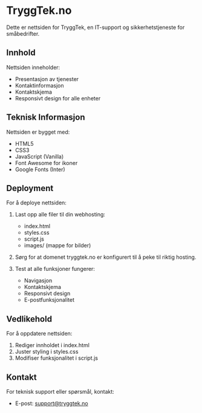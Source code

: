 # TryggTek.no

Dette er nettsiden for TryggTek, en IT-support og sikkerhetstjeneste for småbedrifter.

## Innhold

Nettsiden inneholder:
- Presentasjon av tjenester
- Kontaktinformasjon
- Kontaktskjema
- Responsivt design for alle enheter

## Teknisk Informasjon

Nettsiden er bygget med:
- HTML5
- CSS3
- JavaScript (Vanilla)
- Font Awesome for ikoner
- Google Fonts (Inter)

## Deployment

For å deploye nettsiden:

1. Last opp alle filer til din webhosting:
   - index.html
   - styles.css
   - script.js
   - images/ (mappe for bilder)

2. Sørg for at domenet tryggtek.no er konfigurert til å peke til riktig hosting.

3. Test at alle funksjoner fungerer:
   - Navigasjon
   - Kontaktskjema
   - Responsivt design
   - E-postfunksjonalitet

## Vedlikehold

For å oppdatere nettsiden:
1. Rediger innholdet i index.html
2. Juster styling i styles.css
3. Modifiser funksjonalitet i script.js

## Kontakt

For teknisk support eller spørsmål, kontakt:
- E-post: support@tryggtek.no 